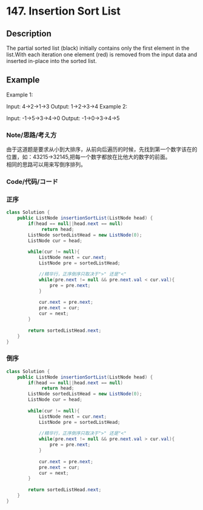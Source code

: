 # 147. Insertion Sort List      
## Description    
The partial sorted list (black) initially contains only the first element in the list.With each iteration one element (red) is removed from the input data and inserted in-place into the sorted list.
## Example  
Example 1:

Input: 4->2->1->3
Output: 1->2->3->4
Example 2:

Input: -1->5->3->4->0
Output: -1->0->3->4->5   
### Note/思路/考え方    
由于这道题是要求从小到大排序，从前向后遍历的时候，先找到第一个数字该在的位置，如：43215->32145,把每一个数字都放在比他大的数字的前面。    
相同的思路可以用来写倒序排列。

### Code/代码/コード    
### 正序
```java
class Solution {
    public ListNode insertionSortList(ListNode head) {
        if(head == null||head.next == null)  
             return head; 
        ListNode sortedListHead = new ListNode(0);
        ListNode cur = head;
        
        while(cur != null){
            ListNode next = cur.next;
            ListNode pre = sortedListHead;

            //精华行，正序倒序只取决于">" 还是"<"
            while(pre.next != null && pre.next.val < cur.val){
                pre = pre.next;
            }
            
            cur.next = pre.next;
            pre.next = cur;
            cur = next;
        }
        
        return sortedListHead.next;
    }
}
```
### 倒序  
```java
class Solution {
    public ListNode insertionSortList(ListNode head) {
        if(head == null||head.next == null)  
             return head; 
        ListNode sortedListHead = new ListNode(0);
        ListNode cur = head;
        
        while(cur != null){
            ListNode next = cur.next;
            ListNode pre = sortedListHead;
            
            //精华行，正序倒序只取决于">" 还是"<"
            while(pre.next != null && pre.next.val > cur.val){
                pre = pre.next;
            }
            
            cur.next = pre.next;
            pre.next = cur;
            cur = next;
        }
        
        return sortedListHead.next;
    }
}
```